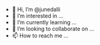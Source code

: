 - 👋 Hi, I’m @junedalli
- 👀 I’m interested in ...
- 🌱 I’m currently learning ...
- 💞️ I’m looking to collaborate on ...
- 📫 How to reach me ...

<!---
junedalli/junedalli is a ✨ special repository because its `README.md` (this file) appears on your GitHub profile.
You can click the Preview link to take a look at your changes.
--->

